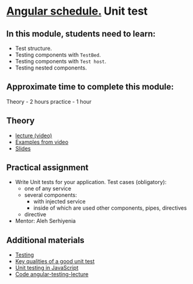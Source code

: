 # [Angular schedule.](../../) Unit test

## In this module, students need to learn:

- Test structure.
- Testing components with `TestBed`.
- Testing components with `Test host`.
- Testing nested components.

## Approximate time to complete this module:
Theory - 2 hours
practice - 1 hour

## Theory 
- [lecture (video)](https://youtu.be/MSXCNHrmk9U)
- [Examples from video](https://github.com/pavelrazuvalau/angular-lectures/tree/master/angular-unit-testing)
- [Slides](https://slides.com/pavelrazuvalau/angular-unit-testing)

## Practical assignment
- Write Unit tests for your application. Test cases (obligatory): 
  - one of any service 
  - several components:
    - with injected service
    - inside of which are used other components, pipes, directives
  - directive
- Mentor: Aleh Serhiyenia

## Additional materials
- [Testing](https://angular.io/guide/testing)
- [Key qualities of a good unit test](https://www.kenneth-truyers.net/2012/12/15/key-qualities-of-a-good-unit-test/)
- [Unit testing in JavaScript](https://www.youtube.com/watch?v=Eu35xM76kKY)
- [Code angular-testing-lecture](https://github.com/stas-dolgachov/angular-testing-lecture)
